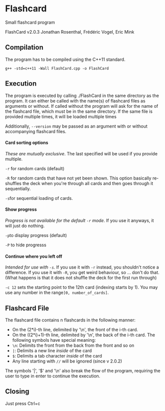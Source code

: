 # Flashcard
Small flashcard program

FlashCard v2.0.3
Jonathan Rosenthal, Frédéric Vogel, Eric Mink

## Compilation
The program has to be compiled using the C++11 standard.

`g++ -std=c++11 -Wall FlashCard.cpp -o FlashCard`

## Execution
The program is executed by calling ./FlashCard in the same directory as the program.
It can either be called with the name(s) of flashcard files as arguments or without. If called without
the program will ask for the name of the flashcard file, which must be in the same directory. If the same file is provided multiple times, it will be loaded multiple times

Additionally, `--version` may be passed as an argument with or without accompanying flashcard files. 

#### Card sorting options

*These are mutually exclusive*. The last specified will be used if you provide multiple.

`-r` for random cards (default)

`-R` for random cards that have not yet been shown. This option basically re-shuffles the deck when you're through all cards and then goes through it sequentially.

`-s`for sequential loading of cards.

#### Show progress

*Progress is not available for the default `-r` mode*. If you use it anyways, it will just do nothing.

`-p`to display progress (default)

`-P` to hide progresss

#### Continue where you left off

*Intended for use with `-s`.* If you use it with `-r` instead, you shouldn't notice a difference. If you use it with `-R`, you get weird behaviour, so ... don't do that. (What happens is that it does not shuffle the deck for the first run through)

`-c 12` sets the starting point to the 12th card (indexing starts by 1). You may use any number in the range`]0, number_of_cards]`.

## Flashcard File
The flashcard file contains n flashcards in the following manner:
- On the (2*i)-th line, delimited by '\n', the front of the i-th card.
- On the ((2*i)+1)-th line, delimited by '\n', the back of the i-th card.
  The following symbols have special meaning:
- `\n`: Delimits the front from the back from the front and so on
- `|`:  Delimits a new line *inside* of the card
- `$`:  Delimits a tab character *inside* of the card
- Any line starting with `//` will be ignored (since v 2.0.2)

The symbols '|', '$' and '\n' also break the flow of the program, requiring the user to type in enter to continue
the execution.

## Closing
Just press Ctrl+c


